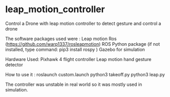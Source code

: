# leap_motion_controller
Control a Drone with leap motion controller to detect gesture and control a drone

The software packages used were :
  Leap motion Ros (https://github.com/warp1337/rosleapmotion)
  ROS Python package (if not installed, type command: pip3 install rospy )
  Gazebo for simulation 
 
 Hardware Used:
  Pixhawk 4 flight controller
  Leap motion hand gesture detector
 
How to use it :
  roslaunch custom.launch
  python3 takeoff.py
  python3 leap.py
  
The controller was unstable in real world so it was mostly used in simulation.
